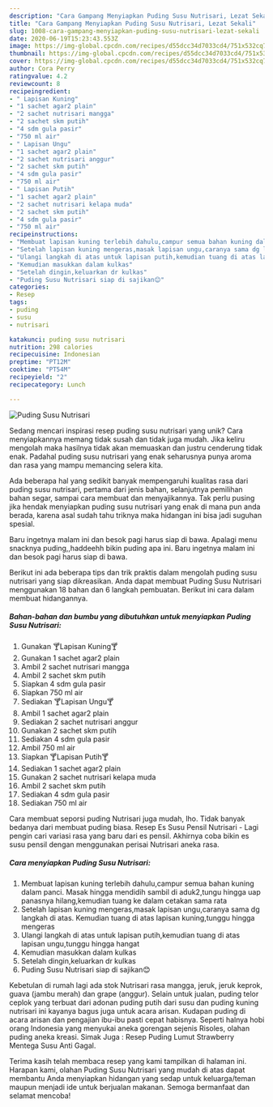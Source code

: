 ```yaml
---
description: "Cara Gampang Menyiapkan Puding Susu Nutrisari, Lezat Sekali"
title: "Cara Gampang Menyiapkan Puding Susu Nutrisari, Lezat Sekali"
slug: 1008-cara-gampang-menyiapkan-puding-susu-nutrisari-lezat-sekali
date: 2020-06-19T15:23:43.553Z
image: https://img-global.cpcdn.com/recipes/d55dcc34d7033cd4/751x532cq70/puding-susu-nutrisari-foto-resep-utama.jpg
thumbnail: https://img-global.cpcdn.com/recipes/d55dcc34d7033cd4/751x532cq70/puding-susu-nutrisari-foto-resep-utama.jpg
cover: https://img-global.cpcdn.com/recipes/d55dcc34d7033cd4/751x532cq70/puding-susu-nutrisari-foto-resep-utama.jpg
author: Cora Perry
ratingvalue: 4.2
reviewcount: 8
recipeingredient:
- " Lapisan Kuning"
- "1 sachet agar2 plain"
- "2 sachet nutrisari mangga"
- "2 sachet skm putih"
- "4 sdm gula pasir"
- "750 ml air"
- " Lapisan Ungu"
- "1 sachet agar2 plain"
- "2 sachet nutrisari anggur"
- "2 sachet skm putih"
- "4 sdm gula pasir"
- "750 ml air"
- " Lapisan Putih"
- "1 sachet agar2 plain"
- "2 sachet nutrisari kelapa muda"
- "2 sachet skm putih"
- "4 sdm gula pasir"
- "750 ml air"
recipeinstructions:
- "Membuat lapisan kuning terlebih dahulu,campur semua bahan kuning dalam panci. Masak hingga mendidih sambil di aduk2,tungu hingga uap panasnya hilang,kemudian tuang ke dalam cetakan sama rata"
- "Setelah lapisan kuning mengeras,masak lapisan ungu,caranya sama dg langkah di atas. Kemudian tuang di atas lapisan kuning,tunggu hingga mengeras"
- "Ulangi langkah di atas untuk lapisan putih,kemudian tuang di atas lapisan ungu,tunggu hingga hangat"
- "Kemudian masukkan dalam kulkas"
- "Setelah dingin,keluarkan dr kulkas"
- "Puding Susu Nutrisari siap di sajikan😊"
categories:
- Resep
tags:
- puding
- susu
- nutrisari

katakunci: puding susu nutrisari 
nutrition: 298 calories
recipecuisine: Indonesian
preptime: "PT12M"
cooktime: "PT54M"
recipeyield: "2"
recipecategory: Lunch

---
```



![Puding Susu Nutrisari](https://img-global.cpcdn.com/recipes/d55dcc34d7033cd4/751x532cq70/puding-susu-nutrisari-foto-resep-utama.jpg)

Sedang mencari inspirasi resep puding susu nutrisari yang unik? Cara menyiapkannya memang tidak susah dan tidak juga mudah. Jika keliru mengolah maka hasilnya tidak akan memuaskan dan justru cenderung tidak enak. Padahal puding susu nutrisari yang enak seharusnya punya aroma dan rasa yang mampu memancing selera kita.

Ada beberapa hal yang sedikit banyak mempengaruhi kualitas rasa dari puding susu nutrisari, pertama dari jenis bahan, selanjutnya pemilihan bahan segar, sampai cara membuat dan menyajikannya. Tak perlu pusing jika hendak menyiapkan puding susu nutrisari yang enak di mana pun anda berada, karena asal sudah tahu triknya maka hidangan ini bisa jadi suguhan spesial.

Baru ingetnya malam ini dan besok pagi harus siap di bawa. Apalagi menu snacknya puding,,haddeehh bikin puding apa ini. Baru ingetnya malam ini dan besok pagi harus siap di bawa.


Berikut ini ada beberapa tips dan trik praktis dalam mengolah puding susu nutrisari yang siap dikreasikan. Anda dapat membuat Puding Susu Nutrisari menggunakan 18 bahan dan 6 langkah pembuatan. Berikut ini cara dalam membuat hidangannya.

<!--inarticleads1-->

##### Bahan-bahan dan bumbu yang dibutuhkan untuk menyiapkan Puding Susu Nutrisari:

1. Gunakan  🍸Lapisan Kuning🍸
1. Gunakan 1 sachet agar2 plain
1. Ambil 2 sachet nutrisari mangga
1. Ambil 2 sachet skm putih
1. Siapkan 4 sdm gula pasir
1. Siapkan 750 ml air
1. Sediakan  🍸Lapisan Ungu🍸
1. Ambil 1 sachet agar2 plain
1. Sediakan 2 sachet nutrisari anggur
1. Gunakan 2 sachet skm putih
1. Sediakan 4 sdm gula pasir
1. Ambil 750 ml air
1. Siapkan  🍸Lapisan Putih🍸
1. Sediakan 1 sachet agar2 plain
1. Gunakan 2 sachet nutrisari kelapa muda
1. Ambil 2 sachet skm putih
1. Sediakan 4 sdm gula pasir
1. Sediakan 750 ml air


Cara membuat seporsi puding Nutrisari juga mudah, lho. Tidak banyak bedanya dari membuat puding biasa. Resep Es Susu Pensil Nutrisari - Lagi pengin cari variasi rasa yang baru dari es pensil. Akhirnya coba bikin es susu pensil dengan menggunakan perisai Nutrisari aneka rasa. 

<!--inarticleads2-->

##### Cara menyiapkan Puding Susu Nutrisari:

1. Membuat lapisan kuning terlebih dahulu,campur semua bahan kuning dalam panci. Masak hingga mendidih sambil di aduk2,tungu hingga uap panasnya hilang,kemudian tuang ke dalam cetakan sama rata
1. Setelah lapisan kuning mengeras,masak lapisan ungu,caranya sama dg langkah di atas. Kemudian tuang di atas lapisan kuning,tunggu hingga mengeras
1. Ulangi langkah di atas untuk lapisan putih,kemudian tuang di atas lapisan ungu,tunggu hingga hangat
1. Kemudian masukkan dalam kulkas
1. Setelah dingin,keluarkan dr kulkas
1. Puding Susu Nutrisari siap di sajikan😊


Kebetulan di rumah lagi ada stok Nutrisari rasa mangga, jeruk, jeruk keprok, guava (jambu merah) dan grape (anggur). Selain untuk jualan, puding telor ceplok yang terbuat dari adonan puding putih dari susu dan puding kuning nutrisari ini kayanya bagus juga untuk acara arisan. Kudapan puding di acara arisan dan pengajian ibu-ibu pasti cepat habisnya. Seperti halnya hobi orang Indonesia yang menyukai aneka gorengan sejenis Risoles, olahan puding aneka kreasi. Simak Juga : Resep Puding Lumut Strawberry Mentega Susu Anti Gagal. 

Terima kasih telah membaca resep yang kami tampilkan di halaman ini. Harapan kami, olahan Puding Susu Nutrisari yang mudah di atas dapat membantu Anda menyiapkan hidangan yang sedap untuk keluarga/teman maupun menjadi ide untuk berjualan makanan. Semoga bermanfaat dan selamat mencoba!
